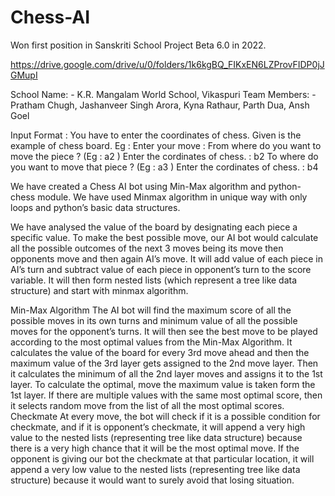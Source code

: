 # Chess-AI
Won first position in Sanskriti School Project Beta 6.0 in 2022. 

https://drive.google.com/drive/u/0/folders/1k6kgBQ_FIKxEN6LZProvFIDP0jJGMupI

School Name: - K.R. Mangalam World School, Vikaspuri
Team Members: - Pratham Chugh, Jashanveer Singh Arora, Kyna Rathaur, Parth Dua, Ansh Goel

Input Format : You have to enter the coordinates of chess. Given is the example of chess board. 
Eg : 
Enter your move :
From where do you want to move the piece ? (Eg : a2 ) Enter the cordinates of chess. : b2
To where do you want to move that piece ? (Eg : a3 ) Enter the cordinates of chess.  : b4


We have created a Chess AI bot using Min-Max algorithm and python-chess module. We have used Minmax algorithm in unique way with only loops and python’s basic data structures. 

We have analysed the value of the board by designating each piece a specific value.
To make the best possible move, our AI bot would calculate all the possible outcomes of the next 3 moves being its move then opponents move and then again AI’s move. It will add value of each piece in AI’s turn and subtract value of each piece in opponent’s turn to the score variable. It will then form nested lists (which represent a tree like data structure) and start with minmax algorithm. 

Min-Max Algorithm
The AI bot will find the maximum score of all the possible moves in its own turns and minimum value of all the possible moves for the opponent’s turns.  It will then see the best move to be played according to the most optimal values from the Min-Max Algorithm.
It calculates the value of the board for every 3rd move ahead and then the maximum value of the 3rd layer gets assigned to the 2nd move layer. Then it calculates the minimum of all the 2nd layer moves and assigns it to the 1st layer. To calculate the optimal, move the maximum value is taken form the 1st layer.
If there are multiple values with the same most optimal score, then it selects random move from the list of all the most optimal scores. 
Checkmate
At every move, the bot will check if it is a possible condition for checkmate, and if it is opponent’s checkmate, it will append a very high value to the nested lists (representing tree like data structure) because there is a very high chance that it will be the most optimal move. If the opponent is giving our bot the checkmate at that particular location, it will append a very low value to the nested lists (representing tree like data structure) because it would want to surely avoid that losing situation. 


